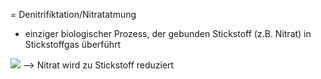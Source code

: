 = Denitrifiktation/Nitratatmung

- einziger biologischer Prozess, der gebunden Stickstoff (z.B. Nitrat) in Stickstoffgas überführt  


![](Pasted%20image%2020231110160433.png)
--> Nitrat wird zu Stickstoff reduziert 
